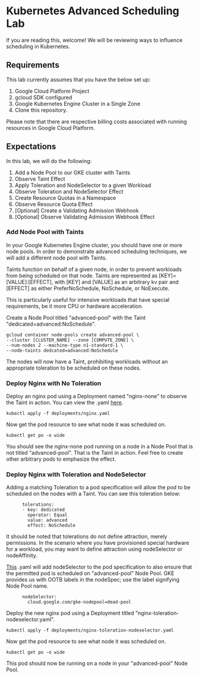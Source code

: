 # Kubernetes Advanced Scheduling Lab

If you are reading this, welcome! We will be reviewing ways to influence scheduling in Kubernetes.

## Requirements

This lab currently assumes that you have the below set up:

1. Google Cloud Platform Project
2. gcloud SDK configured
3. Google Kubernetes Engine Cluster in a Single Zone
4. Clone this repository. 

Please note that there are respective billing costs associated with running resources in Google Cloud Platform.

## Expectations 

In this lab, we will do the following:

1. Add a Node Pool to our GKE cluster with Taints
2. Observe Taint Effect
3. Apply Toleration and NodeSelector to a given Workload
4. Observe Toleration and NodeSelector Effect
5. Create Resource Quotas in a Namespace
6. Observe Resource Quota Effect
7. [Optional] Create a Validating Admission Webhook
8. [Optional] Observe Validating Admission Webhook Effect

### Add Node Pool with Taints

In your Google Kubernetes Engine cluster, you should have one or more node pools. In order to demonstrate advanced scheduling techniques, we will add a different node pool with Taints. 

Taints function on behalf of a given node, in order to prevent workloads from being scheduled on that node. Taints are represented as [KEY]=[VALUE]:[EFFECT], with [KEY] and [VALUE] as an arbitrary kv pair and [EFFECT] as either PreferNoSchedule, NoSchedule, or NoExecute. 

This is particularly useful for intensive workloads that have special requirements, be it more CPU or hardware acceleration. 

Create a Node Pool titled "advanced-pool" with the Taint "dedicated=advanced:NoSchedule". 

```
gcloud container node-pools create advanced-pool \
--cluster [CLUSTER_NAME] --zone [COMPUTE_ZONE] \ 
--num-nodes 2 --machine-type n1-standard-1 \
--node-taints dedcated=advanced:NoSchedule
```
The nodes will now have a Taint, prohibiting workloads without an appropriate toleration to be scheduled on these nodes.

### Deploy Nginx with No Toleration 

Deploy an nginx pod using a Deployment named "nginx-none" to observe the Taint in action. You can view the .yaml [here](/kubernetes/deployments/nginx.yaml).

```
kubectl apply -f deployments/nginx.yaml
```

Now get the pod resource to see what node it was scheduled on.

```
kubectl get po -o wide
```
You should see the nginx-none pod running on a node in a Node Pool that is not titled "advanced-pool". That is the Taint in action. Feel free to create other arbitrary pods to emphasize the effect.

### Deploy Nginx with Toleration and NodeSelector

Adding a matching Toleration to a pod specification will allow the pod to be scheduled on the nodes with a Taint. You can see this toleration below:

```
      tolerations:
      - key: dedicated
        operator: Equal
        value: advanced
        effect: NoSchedule
```
It should be noted that tolerations do not define attraction, merely permissions. In the scenario where you have provisioned special hardware for a workload, you may want to define attraction using nodeSelector or nodeAffinity.

[This](/deployments/nginx-toleration-nodeselector.yaml) .yaml will add nodeSelector to the pod specification to also ensure that the permitted pod is scheduled on "advanced-pool" Node Pool. GKE provides us with OOTB labels in the nodeSpec; use the label signifying Node Pool name.

```
      nodeSelector: 
        cloud.google.com/gke-nodepool=dead-pool
```

Deploy the new nginx pod using a Deployment titled "nginx-toleration-nodeselector.yaml".

```
kubectl apply -f deployments/nginx-toleration-nodeselector.yaml
```

Now get the pod resource to see what node it was scheduled on.

```
kubectl get po -o wide 
```

This pod should now be running on a node in your "advanced-pool" Node Pool.



